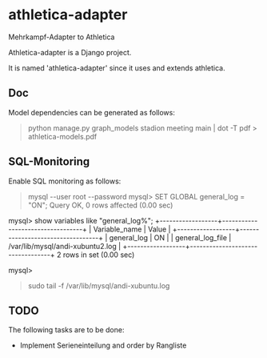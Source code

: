 athletica-adapter
=================

Mehrkampf-Adapter to Athletica

Athletica-adapter is a Django project.

It is named 'athletica-adapter' since it uses and extends athletica.

Doc
---

Model dependencies can be generated as follows:
> python manage.py graph_models stadion meeting main | dot -T pdf > athletica-models.pdf

SQL-Monitoring
--------------

Enable SQL monitoring as follows:
> mysql --user root --password
mysql> SET GLOBAL general_log = "ON";
Query OK, 0 rows affected (0.00 sec)

mysql> show variables like "general_log%";
+------------------+----------------------------------+
| Variable_name    | Value                            |
+------------------+----------------------------------+
| general_log      | ON                               |
| general_log_file | /var/lib/mysql/andi-xubuntu2.log |
+------------------+----------------------------------+
2 rows in set (0.00 sec)

mysql>

> sudo tail -f /var/lib/mysql/andi-xubuntu.log

TODO
----

The following tasks are to be done:
- Implement Serieneinteilung and order by Rangliste

